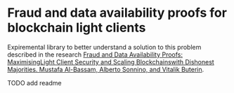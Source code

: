 Fraud and data availability proofs for blockchain light clients
===============================================================

Expiremental library to better understand a solution to this problem described in the research [Fraud and Data Availability Proofs: MaximisingLight Client Security and Scaling Blockchainswith Dishonest Majorities. Mustafa Al-Bassam, Alberto Sonnino, and Vitalik Buterin](https://arxiv.org/pdf/1809.09044.pdf).


TODO add readme